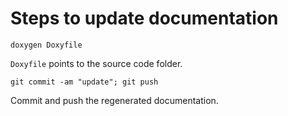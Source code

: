 # Steps to update documentation

```shell
doxygen Doxyfile
```

`Doxyfile` points to the source code folder.

```shell
git commit -am "update"; git push
```

Commit and push the regenerated documentation.
